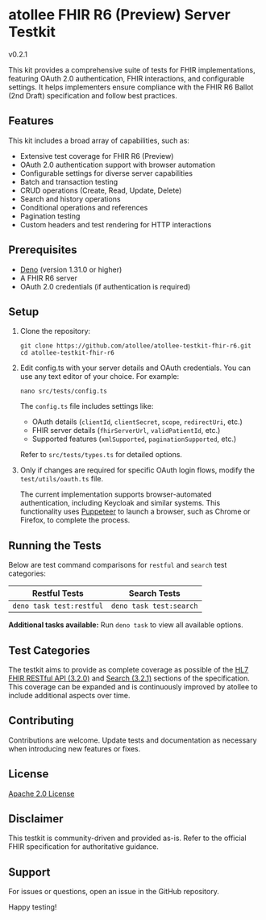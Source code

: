 # atollee FHIR R6 (Preview) Server Testkit

v0.2.1

This kit provides a comprehensive suite of tests for FHIR implementations, featuring OAuth 2.0 authentication, FHIR interactions, and configurable settings. It helps implementers ensure compliance with the FHIR R6 Ballot (2nd Draft) specification and follow best practices.

## Features

This kit includes a broad array of capabilities, such as:

- Extensive test coverage for FHIR R6 (Preview)
- OAuth 2.0 authentication support with browser automation
- Configurable settings for diverse server capabilities
- Batch and transaction testing
- CRUD operations (Create, Read, Update, Delete)
- Search and history operations
- Conditional operations and references
- Pagination testing
- Custom headers and test rendering for HTTP interactions

## Prerequisites

- [Deno](https://deno.land/) (version 1.31.0 or higher)
- A FHIR R6 server
- OAuth 2.0 credentials (if authentication is required)

## Setup

1. Clone the repository:
   ```
   git clone https://github.com/atollee/atollee-testkit-fhir-r6.git
   cd atollee-testkit-fhir-r6
   ```
2. Edit config.ts with your server details and OAuth credentials. You can use any text editor of your choice. For example:
   ```
   nano src/tests/config.ts
   ```

   The `config.ts` file includes settings like:

   - OAuth details (`clientId`, `clientSecret`, `scope`, `redirectUri`, etc.)
   - FHIR server details (`fhirServerUrl`, `validPatientId`, etc.)
   - Supported features (`xmlSupported`, `paginationSupported`, etc.)

   Refer to `src/tests/types.ts` for detailed options.

   
3. Only if changes are required for specific OAuth login flows, modify the `test/utils/oauth.ts` file.

   The current implementation supports browser-automated authentication, including Keycloak and similar systems. This functionality uses [Puppeteer](https://pptr.dev) to launch a browser, such as Chrome or Firefox, to complete the process.



## Running the Tests

Below are test command comparisons for `restful` and `search` test categories:

| Restful Tests                                | Search Tests                               |
|---------------------------------------------|--------------------------------------------|
| `deno task test:restful`                    | `deno task test:search`                   |

**Additional tasks available:** Run `deno task` to view all available options.


## Test Categories

The testkit aims to provide as complete coverage as possible of the [HL7 FHIR RESTful API (3.2.0)](https://hl7.org/fhir/6.0.0-ballot2/http.html) and [Search (3.2.1)](https://hl7.org/fhir/6.0.0-ballot2/search.html) sections of the specification. This coverage can be expanded and is continuously improved by atollee to include additional aspects over time.

## Contributing

Contributions are welcome. Update tests and documentation as necessary when introducing new features or fixes.

## License

[Apache 2.0 License](LICENSE)

## Disclaimer

This testkit is community-driven and provided as-is. Refer to the official FHIR specification for authoritative guidance.

## Support

For issues or questions, open an issue in the GitHub repository.

Happy testing!
